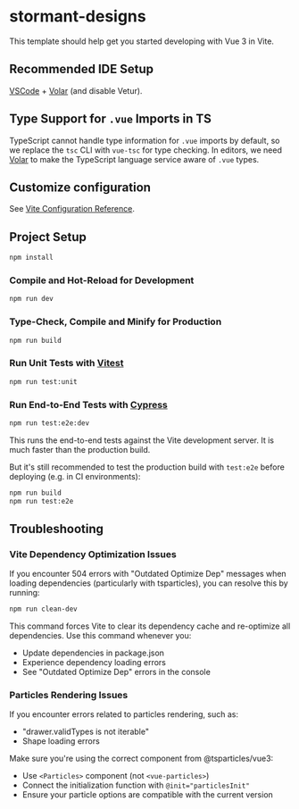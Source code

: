 # stormant-designs

This template should help get you started developing with Vue 3 in Vite.

## Recommended IDE Setup

[VSCode](https://code.visualstudio.com/) + [Volar](https://marketplace.visualstudio.com/items?itemName=Vue.volar) (and disable Vetur).

## Type Support for `.vue` Imports in TS

TypeScript cannot handle type information for `.vue` imports by default, so we replace the `tsc` CLI with `vue-tsc` for type checking. In editors, we need [Volar](https://marketplace.visualstudio.com/items?itemName=Vue.volar) to make the TypeScript language service aware of `.vue` types.

## Customize configuration

See [Vite Configuration Reference](https://vite.dev/config/).

## Project Setup

```sh
npm install
```

### Compile and Hot-Reload for Development

```sh
npm run dev
```

### Type-Check, Compile and Minify for Production

```sh
npm run build
```

### Run Unit Tests with [Vitest](https://vitest.dev/)

```sh
npm run test:unit
```

### Run End-to-End Tests with [Cypress](https://www.cypress.io/)

```sh
npm run test:e2e:dev
```

This runs the end-to-end tests against the Vite development server.
It is much faster than the production build.

But it's still recommended to test the production build with `test:e2e` before deploying (e.g. in CI environments):

```sh
npm run build
npm run test:e2e
```

## Troubleshooting

### Vite Dependency Optimization Issues

If you encounter 504 errors with "Outdated Optimize Dep" messages when loading dependencies (particularly with tsparticles), you can resolve this by running:

```sh
npm run clean-dev
```

This command forces Vite to clear its dependency cache and re-optimize all dependencies. Use this command whenever you:

- Update dependencies in package.json
- Experience dependency loading errors
- See "Outdated Optimize Dep" errors in the console

### Particles Rendering Issues

If you encounter errors related to particles rendering, such as:
- "drawer.validTypes is not iterable"
- Shape loading errors

Make sure you're using the correct component from @tsparticles/vue3:
- Use `<Particles>` component (not `<vue-particles>`)
- Connect the initialization function with `@init="particlesInit"`
- Ensure your particle options are compatible with the current version
